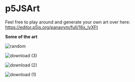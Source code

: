 # p5JSArt

Feel free to play around and generate your own art over here: https://editor.p5js.org/panavym/full/16x_lyXFt

**Some of the art**

![random](https://github.com/user-attachments/assets/3e6980b8-ac31-4801-8756-2c3e60f52f74)





![download (3)](https://github.com/user-attachments/assets/96632b39-1818-4c76-98eb-3bd9adbc0756)





![download (2)](https://github.com/user-attachments/assets/8d828ff9-fcc8-4e9c-8e9b-02b48ca6fef8)






![download (1)](https://github.com/user-attachments/assets/926d1c52-3198-4c25-84bd-d12b78f3d38c)
